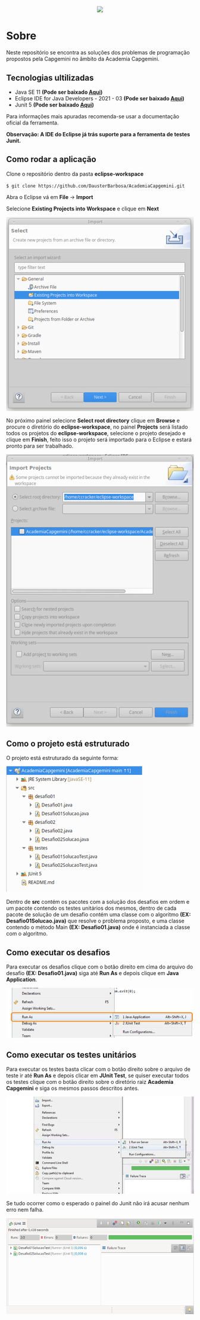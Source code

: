 <h1 align="center"><img src="https://capgemini.proway.com.br/assets/img/logo-capgemini.png"/></h1>

# Sobre

<p>Neste repositório se encontra as soluções dos problemas de programação propostos pela Capgemini no âmbito da Academia Capgemini.</p>

## Tecnologias ultilizadas

<ul>
    <li>Java SE 11 <strong>(Pode ser baixado <a href="https://www.oracle.com/br/java/technologies/javase/jdk11-archive-downloads.html">Aqui</a>)</strong></li>
    <li>Eclipse IDE for Java Developers - 2021 - 03 <strong>(Pode ser baixado <a href="https://www.eclipse.org/downloads/">Aqui</a>)</strong></li>
    <li>Junit 5 <strong>(Pode ser baixado <a href="https://junit.org/junit5/">Aqui</a>)</strong></li></li>
</ul>

<p>Para informações mais apuradas recomenda-se usar a documentação oficial da ferramenta.</p>

<strong>Observação: A IDE do Eclipse já trás suporte para a ferramenta de testes Junit.</strong>

## Como rodar a aplicação

<p>Clone o repositório dentro da pasta <strong>eclipse-workspace</strong></p>

`$ git clone https://github.com/DausterBarbosa/AcademiaCapgemini.git`

<p>Abra o Eclipse vá em <strong>File</strong> -> <strong>Import</strong></p>

<p>Selecione <strong>Existing Projects into Workspace</strong> e clique em <strong>Next</strong></p>

<img src=".github/Screenshot_2022-02-18_14-39-53.png"/>

<p>No próximo painel selecione <strong>Select root directory</strong> clique em <strong>Browse</strong> e procure o diretório do <strong>eclipse-workspace</strong>, no painel <strong>Projects</strong> será listado todos os projetos do <strong>eclipse-workspace</strong>, selecione o projeto desejado e clique em <strong>Finish</strong>, feito isso o projeto será importado para o Eclipse e estará pronto para ser trabalhado.</p>

<img src=".github/Screenshot_2022-02-18_14-40-32.png"/>

## Como o projeto está estruturado

<p>O projeto está estruturado da seguinte forma:</p>
<img src=".github/Screenshot_2022-02-18_15-19-24.png"/>
<p>Dentro de <strong>src</strong> contém os pacotes com a solução dos desafios em ordem e um pacote contendo os testes unitários dos mesmos, dentro de cada pacote de solução de um desafio contém uma classe com o algoritmo <strong>(EX: Desafio01Solucao.java)</strong> que resolve o problema proposto, e uma classe contendo o método Main <strong>(EX: Desafio01.java)</strong> onde é instanciada a classe com o algoritmo.</p>

## Como executar os desafios

<p>Para executar os desafios clique com o botão direito em cima do arquivo do desafio <strong>(EX: Desafio01.java)</strong> siga até <strong>Run As</strong> e depois clique em <strong>Java Application</strong>.</p>

<img src=".github/Screenshot_2022-02-18_16-21-59.png"/>

## Como executar os testes unitários

<p>Para executar os testes basta clicar com o botão direito sobre o arquivo de teste ir até <strong>Run As</strong> e depois clicar em <strong>JUnit Test</strong>, se quiser executar todos os testes clique com o botão direito sobre o diretório raiz <strong>Academia Capgemini</strong> e siga os mesmos passos descritos antes.</p>

<img src=".github/Screenshot_2022-02-18_15-37-37.png"/>

<p>Se tudo ocorrer como o esperado o painel do Junit não irá acusar nenhum erro nem falha.</p>

<img src=".github/Screenshot_2022-02-18_15-44-50.png"/>
